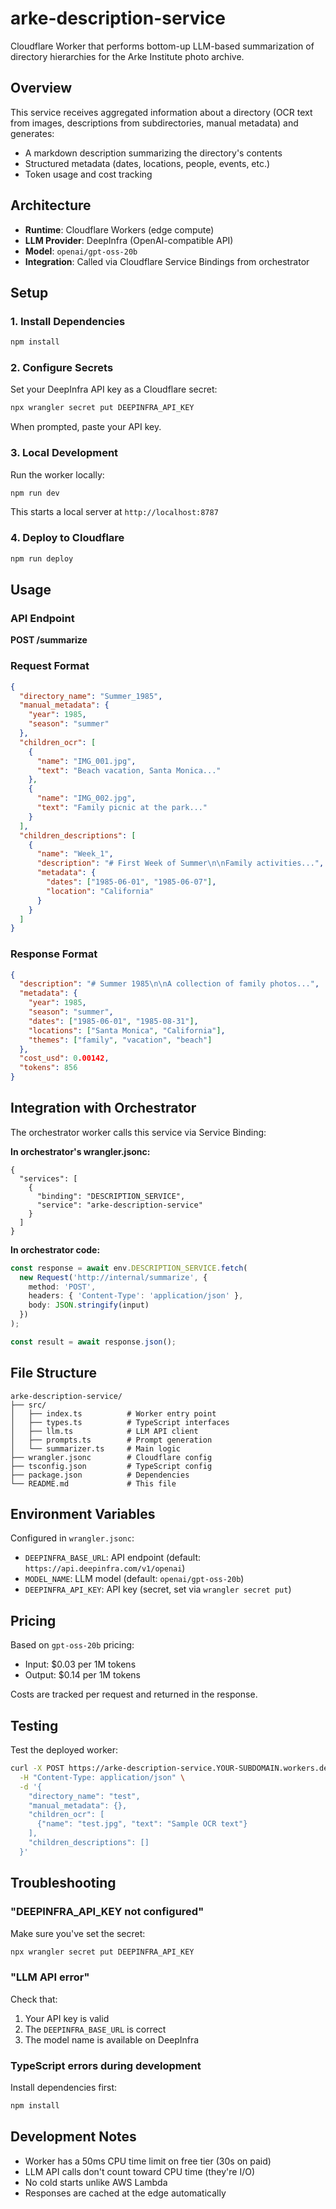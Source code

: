 # arke-description-service

Cloudflare Worker that performs bottom-up LLM-based summarization of directory hierarchies for the Arke Institute photo archive.

## Overview

This service receives aggregated information about a directory (OCR text from images, descriptions from subdirectories, manual metadata) and generates:
- A markdown description summarizing the directory's contents
- Structured metadata (dates, locations, people, events, etc.)
- Token usage and cost tracking

## Architecture

- **Runtime**: Cloudflare Workers (edge compute)
- **LLM Provider**: DeepInfra (OpenAI-compatible API)
- **Model**: `openai/gpt-oss-20b`
- **Integration**: Called via Cloudflare Service Bindings from orchestrator

## Setup

### 1. Install Dependencies

```bash
npm install
```

### 2. Configure Secrets

Set your DeepInfra API key as a Cloudflare secret:

```bash
npx wrangler secret put DEEPINFRA_API_KEY
```

When prompted, paste your API key.

### 3. Local Development

Run the worker locally:

```bash
npm run dev
```

This starts a local server at `http://localhost:8787`

### 4. Deploy to Cloudflare

```bash
npm run deploy
```

## Usage

### API Endpoint

**POST /summarize**

### Request Format

```json
{
  "directory_name": "Summer_1985",
  "manual_metadata": {
    "year": 1985,
    "season": "summer"
  },
  "children_ocr": [
    {
      "name": "IMG_001.jpg",
      "text": "Beach vacation, Santa Monica..."
    },
    {
      "name": "IMG_002.jpg",
      "text": "Family picnic at the park..."
    }
  ],
  "children_descriptions": [
    {
      "name": "Week_1",
      "description": "# First Week of Summer\n\nFamily activities...",
      "metadata": {
        "dates": ["1985-06-01", "1985-06-07"],
        "location": "California"
      }
    }
  ]
}
```

### Response Format

```json
{
  "description": "# Summer 1985\n\nA collection of family photos...",
  "metadata": {
    "year": 1985,
    "season": "summer",
    "dates": ["1985-06-01", "1985-08-31"],
    "locations": ["Santa Monica", "California"],
    "themes": ["family", "vacation", "beach"]
  },
  "cost_usd": 0.00142,
  "tokens": 856
}
```

## Integration with Orchestrator

The orchestrator worker calls this service via Service Binding:

**In orchestrator's wrangler.jsonc:**

```jsonc
{
  "services": [
    {
      "binding": "DESCRIPTION_SERVICE",
      "service": "arke-description-service"
    }
  ]
}
```

**In orchestrator code:**

```typescript
const response = await env.DESCRIPTION_SERVICE.fetch(
  new Request('http://internal/summarize', {
    method: 'POST',
    headers: { 'Content-Type': 'application/json' },
    body: JSON.stringify(input)
  })
);

const result = await response.json();
```

## File Structure

```
arke-description-service/
├── src/
│   ├── index.ts          # Worker entry point
│   ├── types.ts          # TypeScript interfaces
│   ├── llm.ts            # LLM API client
│   ├── prompts.ts        # Prompt generation
│   └── summarizer.ts     # Main logic
├── wrangler.jsonc        # Cloudflare config
├── tsconfig.json         # TypeScript config
├── package.json          # Dependencies
└── README.md             # This file
```

## Environment Variables

Configured in `wrangler.jsonc`:

- `DEEPINFRA_BASE_URL`: API endpoint (default: `https://api.deepinfra.com/v1/openai`)
- `MODEL_NAME`: LLM model (default: `openai/gpt-oss-20b`)
- `DEEPINFRA_API_KEY`: API key (secret, set via `wrangler secret put`)

## Pricing

Based on `gpt-oss-20b` pricing:
- Input: $0.03 per 1M tokens
- Output: $0.14 per 1M tokens

Costs are tracked per request and returned in the response.

## Testing

Test the deployed worker:

```bash
curl -X POST https://arke-description-service.YOUR-SUBDOMAIN.workers.dev/summarize \
  -H "Content-Type: application/json" \
  -d '{
    "directory_name": "test",
    "manual_metadata": {},
    "children_ocr": [
      {"name": "test.jpg", "text": "Sample OCR text"}
    ],
    "children_descriptions": []
  }'
```

## Troubleshooting

### "DEEPINFRA_API_KEY not configured"

Make sure you've set the secret:

```bash
npx wrangler secret put DEEPINFRA_API_KEY
```

### "LLM API error"

Check that:
1. Your API key is valid
2. The `DEEPINFRA_BASE_URL` is correct
3. The model name is available on DeepInfra

### TypeScript errors during development

Install dependencies first:

```bash
npm install
```

## Development Notes

- Worker has a 50ms CPU time limit on free tier (30s on paid)
- LLM API calls don't count toward CPU time (they're I/O)
- No cold starts unlike AWS Lambda
- Responses are cached at the edge automatically
